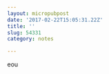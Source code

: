 ```yaml
---
layout: micropubpost
date: '2017-02-22T15:05:31.22Z'
title: ''
slug: 54331
category: notes

---
```

eou
